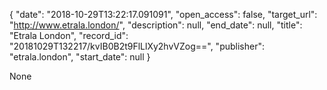 {
  "date": "2018-10-29T13:22:17.091091", 
  "open_access": false, 
  "target_url": "http://www.etrala.london/", 
  "description": null, 
  "end_date": null, 
  "title": "Etrala London", 
  "record_id": "20181029T132217/kvIB0B2t9FlLlXy2hvVZog==", 
  "publisher": "etrala.london", 
  "start_date": null
}

None